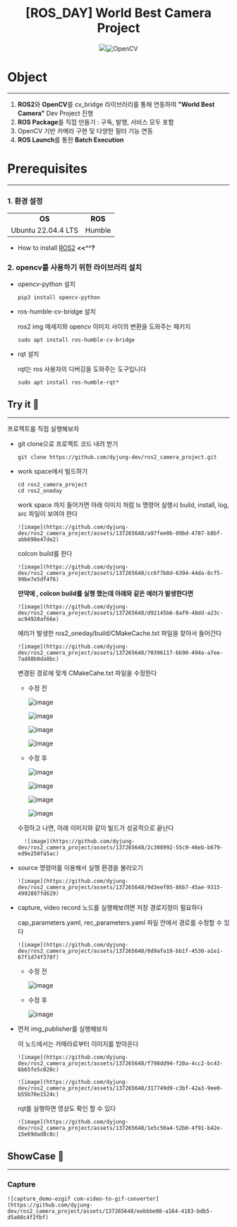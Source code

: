 <div align="center">

# **[ROS_DAY]** World Best Camera Project
<img src="https://img.shields.io/badge/ROS2-22314E?style=for-the-badge&logo=ros&logoColor=white">![OpenCV](https://img.shields.io/badge/opencv-%23white.svg?style=for-the-badge&logo=opencv&logoColor=white)

</div>

# **Object**
---
1. **ROS2**와 **OpenCV**를 cv_bridge 라이브러리를 통해 연동하여 **"World Best Camera"** Dev Project 진행
2. **ROS Package**를 직접 만들기 : 구독, 발행, 서비스 모두 포함
3. OpenCV 기반 카메라 구현 및 다양한 필터 기능 연동
4. **ROS Launch**를 통한 **Batch Execution**

     
# Prerequisites
---


### 1. 환경 설정 

<table>
  <tr>
    <td><div align="center"><strong><font color="black">OS</font></strong></div></td>
    <td><div align="center"><strong><font color="black">ROS</font></strong></div></td>
  </tr>
  <tr>
    <td>Ubuntu 22.04.4 LTS</td>
    <td>Humble</td>
  </tr>
</table>  

  
   * How to install [ROS2](https://docs.ros.org/en/humble/Installation/Ubuntu-Install-Debians.html) **<<^^?**  
                                                                                                           
### 2. opencv를 사용하기 위한 라이브러리 설치
  + opencv-python 설치   
       
     ```
     pip3 install opencv-python
     ```
  + ros-humble-cv-bridge 설치
    
    ros2 img 메세지와 opencv 이미지 사이의 변환을 도와주는 패키지
    ```
    sudo apt install ros-humble-cv-bridge
    ```
  + rqt 설치

    rqt는 ros 사용자의 디버깅을 도와주는 도구입니다

    ```
    sudo apt install ros-humble-rqt*
    ```


    
## Try it :metal:
---
프로젝트를 직접 실행해보자   


 + git clone으로 프로젝트 코드 내려 받기
   
   ```
   git clone https://github.com/dyjung-dev/ros2_camera_project.git
   ```

   
  + work space에서 빌드하기

    ```
    cd ros2_camera_project
    cd ros2_oneday
    ```
    work space 까지 들어가면 아래 이미지 처럼 ls 명령어 실행시 build, install, log, src 파일이 보여야 한다
    
        ![image](https://github.com/dyjung-dev/ros2_camera_project/assets/137265648/a97fee0b-09bd-4787-b8bf-abb698e47de2)

    colcon build를 한다
    
        ![image](https://github.com/dyjung-dev/ros2_camera_project/assets/137265648/cc6f7b8d-6394-44da-8cf5-99be7e5df4f6)



    **만약에 , colcon build를 실행 했는데 아래와 같은 에러가 발생한다면**
    
        ![image](https://github.com/dyjung-dev/ros2_camera_project/assets/137265648/d92145b6-8af9-48dd-a23c-ac94920af66e)

    에러가 발생한 ros2_oneday/build/CMakeCache.txt 파일을 찾아서 들어간다
    
        ![image](https://github.com/dyjung-dev/ros2_camera_project/assets/137265648/70396117-bb90-494a-a7ee-7ad88b0da8bc)

    변경된 경로에 맞게 CMakeCahe.txt 파일을 수정한다



      + 수정 전
   
          ![image](https://github.com/dyjung-dev/ros2_camera_project/assets/137265648/da20f844-c799-41f7-b956-1dd85e5dd77b)

          ![image](https://github.com/dyjung-dev/ros2_camera_project/assets/137265648/0b98a92f-e8b3-47be-8168-4062284d9965)

          ![image](https://github.com/dyjung-dev/ros2_camera_project/assets/137265648/ed056c14-7429-47a5-8257-d1131f6df9a8)

          ![image](https://github.com/dyjung-dev/ros2_camera_project/assets/137265648/cac5b4f3-037d-4910-8113-4ed523aa93a9)




      + 수정 후

          ![image](https://github.com/dyjung-dev/ros2_camera_project/assets/137265648/2255cfd3-cf02-4d50-b24f-b302cb3f00fd)

          ![image](https://github.com/dyjung-dev/ros2_camera_project/assets/137265648/5cc9b77b-fdca-4a65-b5b1-ef9e24721738)

          ![image](https://github.com/dyjung-dev/ros2_camera_project/assets/137265648/42bc5665-7087-42d2-be23-6e63b7b7de1e)

          ![image](https://github.com/dyjung-dev/ros2_camera_project/assets/137265648/7c8d8e56-c3c0-4063-9fb0-61b4d7187314)

        

      수정하고 나면, 아래 이미지와 같이 빌드가 성공적으로 끝난다

    

          ![image](https://github.com/dyjung-dev/ros2_camera_project/assets/137265648/2c308992-55c9-46eb-b679-ed9e250fa5ac)

    

  + source 명령어를 이용해서 실행 환경을 불러오기
   
       
   
        ![image](https://github.com/dyjung-dev/ros2_camera_project/assets/137265648/9d3eef05-86b7-45ae-9315-4992897fd629)

    

  + capture, video record 노드를 실행해보려면 저장 경로지정이 필요하다

      cap_parameters.yaml, rec_parameters.yaml 파일 안에서 경로를 수정할 수 있다
   
       
     
        ![image](https://github.com/dyjung-dev/ros2_camera_project/assets/137265648/0d9afa19-bb1f-4530-a1e1-67f1d74f378f)



      + 수정 전
   
        
        ![image](https://github.com/dyjung-dev/ros2_camera_project/assets/137265648/d1fe0d18-19be-41dd-b0a5-d3ce3580c5e4)

   

      + 수정 후
   
        ![image](https://github.com/dyjung-dev/ros2_camera_project/assets/137265648/665fc36c-66b3-48dd-92e0-deb8b3c75d50)

   

   
  + 먼저 img_publisher를 실행해보자
    
    이 노드에서는 카메라로부터 이미지를 받아온다
    

        ![image](https://github.com/dyjung-dev/ros2_camera_project/assets/137265648/f798dd94-f20a-4cc2-bc43-6b65fe5c020c)

        ![image](https://github.com/dyjung-dev/ros2_camera_project/assets/137265648/317749d9-c3bf-42a3-9ee0-b55b78e1524c)

   

    rqt를 실행하면 영상도 확인 할 수 있다
   
   
        ![image](https://github.com/dyjung-dev/ros2_camera_project/assets/137265648/1e5c50a4-52b0-4f91-b42e-15e69dad8c8c)





## ShowCase :rocket:
---

  ### Capture
  
    ![capture_demo-ezgif com-video-to-gif-converter](https://github.com/dyjung-dev/ros2_camera_project/assets/137265648/eebbbe08-a164-4183-bdb5-d5a08c4f2fbf)

